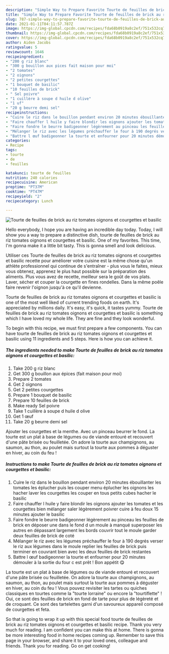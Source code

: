 ```yaml
---
description: "Simple Way to Prepare Favorite Tourte de feuilles de brick au riz tomates oignons et courgettes et basilic"
title: "Simple Way to Prepare Favorite Tourte de feuilles de brick au riz tomates oignons et courgettes et basilic"
slug: 787-simple-way-to-prepare-favorite-tourte-de-feuilles-de-brick-au-riz-tomates-oignons-et-courgettes-et-basilic
date: 2021-01-11T04:11:57.787Z
image: https://img-global.cpcdn.com/recipes/fda68b0919a8c2ef/751x532cq70/tourte-de-feuilles-de-brick-au-riz-tomates-oignons-et-courgettes-et-basilic-photo-principale-de-la-recette.jpg
thumbnail: https://img-global.cpcdn.com/recipes/fda68b0919a8c2ef/751x532cq70/tourte-de-feuilles-de-brick-au-riz-tomates-oignons-et-courgettes-et-basilic-photo-principale-de-la-recette.jpg
cover: https://img-global.cpcdn.com/recipes/fda68b0919a8c2ef/751x532cq70/tourte-de-feuilles-de-brick-au-riz-tomates-oignons-et-courgettes-et-basilic-photo-principale-de-la-recette.jpg
author: Aiden Jacobs
ratingvalue: 5
reviewcount: 1646
recipeingredient:
- "200 g riz blanc"
- "300 g bouillon aux pices fait maison pour moi"
- "2 tomates"
- "2 oignons"
- "2 petites courgettes"
- "1 bouquet de basilic"
- "10 feuilles de brick"
- " Sel poivre"
- "1 cuillère à soupe d huile d olive"
- "1 uf"
- "20 g beurre demi sel"
recipeinstructions:
- "Cuire le riz dans le bouillon pendant environ 20 minutes ébouillanter les tomates les éplucher puis les couper menu éplucher les oignons les hacher laver les courgettes les couper en tous petits cubes hacher le basilic"
- "Faire chauffer l huile y faire blondir les oignons ajouter les tomates et les courgettes bien mélanger saler légèrement poivrer cuire à feu doux 15 minutes ajouter le basilic"
- "Faire fondre le beurre badigeonner légèrement au pinceau les feuilles de brick en déposer une dans le fond d un moule à manqué superposer les autres en dépassant largement les bords couvrir tout le moule garder deux feuilles de brick de coté"
- "Mélanger le riz avec les légumes préchauffer le four à 190 degrés verser le riz aux légumes dans le moule replier les feuilles de brick puis terminer en couvrant bien avec les deux feuilles de brick restantes"
- "Battre l œuf badigeonner la tourte et enfourner pour 20 minutes démouler à la sortie du four c est prêt ! Bon appétit 😋"
categories:
- Recipe
tags:
- tourte
- de
- feuilles

katakunci: tourte de feuilles 
nutrition: 240 calories
recipecuisine: American
preptime: "PT37M"
cooktime: "PT47M"
recipeyield: "2"
recipecategory: Lunch

---
```



![Tourte de feuilles de brick au riz tomates oignons et courgettes et basilic](https://img-global.cpcdn.com/recipes/fda68b0919a8c2ef/751x532cq70/tourte-de-feuilles-de-brick-au-riz-tomates-oignons-et-courgettes-et-basilic-photo-principale-de-la-recette.jpg)

Hello everybody, I hope you are having an incredible day today. Today, I will show you a way to prepare a distinctive dish, tourte de feuilles de brick au riz tomates oignons et courgettes et basilic. One of my favorites. This time, I'm gonna make it a little bit tasty. This is gonna smell and look delicious.

Utiliser ces Tourte de feuilles de brick au riz tomates oignons et courgettes et basilic recette pour améliorer votre cuisine est la même chose qu&#39;un athlète professionnel qui continue de s&#39;entraîner - plus vous le faites, mieux vous obtenez, apprenez le plus haut possible sur la préparation des aliments. Plus vous avez de recette, meilleur sera le goût de vos plats. Laver, sécher et couper la courgette en fines rondelles. Dans la même poêle faire revenir l&#39;oignon jusqu&#39;à ce qu&#39;il devienne.

Tourte de feuilles de brick au riz tomates oignons et courgettes et basilic is one of the most well liked of current trending foods on earth. It's appreciated by millions daily. It's easy, it's quick, it tastes yummy. Tourte de feuilles de brick au riz tomates oignons et courgettes et basilic is something which I have loved my whole life. They are fine and they look wonderful.


To begin with this recipe, we must first prepare a few components. You can have tourte de feuilles de brick au riz tomates oignons et courgettes et basilic using 11 ingredients and 5 steps. Here is how you can achieve it.

<!--inarticleads1-->

##### The ingredients needed to make Tourte de feuilles de brick au riz tomates oignons et courgettes et basilic:

1. Take 200 g riz blanc
1. Get 300 g bouillon aux épices (fait maison pour moi)
1. Prepare 2 tomates
1. Get 2 oignons
1. Get 2 petites courgettes
1. Prepare 1 bouquet de basilic
1. Prepare 10 feuilles de brick
1. Make ready  Sel poivre
1. Take 1 cuillère à soupe d huile d olive
1. Get 1 œuf
1. Take 20 g beurre demi sel


Ajouter les courgettes et la menthe. Avec un pinceau beurrer le fond. La tourte est un plat à base de légumes ou de viande entouré et recouvert d&#39;une pâte brisée ou feuilletée. On adore la tourte aux champignons, au saumon, au thon, au poulet mais surtout la tourte aux pommes à déguster en hiver, au coin du feu ! 

<!--inarticleads2-->

##### Instructions to make Tourte de feuilles de brick au riz tomates oignons et courgettes et basilic:

1. Cuire le riz dans le bouillon pendant environ 20 minutes ébouillanter les tomates les éplucher puis les couper menu éplucher les oignons les hacher laver les courgettes les couper en tous petits cubes hacher le basilic
1. Faire chauffer l huile y faire blondir les oignons ajouter les tomates et les courgettes bien mélanger saler légèrement poivrer cuire à feu doux 15 minutes ajouter le basilic
1. Faire fondre le beurre badigeonner légèrement au pinceau les feuilles de brick en déposer une dans le fond d un moule à manqué superposer les autres en dépassant largement les bords couvrir tout le moule garder deux feuilles de brick de coté
1. Mélanger le riz avec les légumes préchauffer le four à 190 degrés verser le riz aux légumes dans le moule replier les feuilles de brick puis terminer en couvrant bien avec les deux feuilles de brick restantes
1. Battre l œuf badigeonner la tourte et enfourner pour 20 minutes démouler à la sortie du four c est prêt ! Bon appétit 😋


La tourte est un plat à base de légumes ou de viande entouré et recouvert d&#39;une pâte brisée ou feuilletée. On adore la tourte aux champignons, au saumon, au thon, au poulet mais surtout la tourte aux pommes à déguster en hiver, au coin du feu ! Vous pouvez revisiter les tartes ou quiches classiques en tourtes comme la &#34;tourte lorraine&#34; ou encore la &#34;tourtiflette&#34; ! Oui, ce sont des feuilles de brick en fond de tarte pour plus de légèreté et de croquant. Ce sont des tartelettes garni d&#39;un savoureux appareil composé de courgettes et feta. 

So that is going to wrap it up with this special food tourte de feuilles de brick au riz tomates oignons et courgettes et basilic recipe. Thank you very much for reading. I am confident you can make this at home. There is gonna be more interesting food in home recipes coming up. Remember to save this page in your browser, and share it to your loved ones, colleague and friends. Thank you for reading. Go on get cooking!
